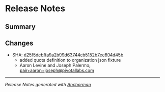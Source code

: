 # Release Notes

## Summary

## Changes

* SHA: [d25f5dcbffa9a2b99d63744cb5152b7ee804d45b](git@github.com:cloudfoundry/cfoundry/commit/d25f5dcbffa9a2b99d63744cb5152b7ee804d45b)
    * added quota definition to organization json fixture
    * Aaron Levine and Joseph Palermo, pair+aaron+joseph@pivotallabs.com


------

_Release Notes generated with [Anchorman](http://github.com/infews/anchorman)_